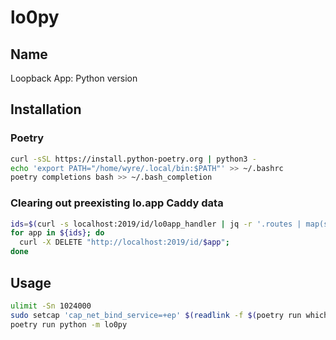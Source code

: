 # lo0py

## Name
Loopback App: Python version

## Installation

### Poetry
```bash
curl -sSL https://install.python-poetry.org | python3 -
echo 'export PATH="/home/wyre/.local/bin:$PATH"' >> ~/.bashrc
poetry completions bash >> ~/.bash_completion
```

### Clearing out preexisting lo.app Caddy data

```bash
ids=$(curl -s localhost:2019/id/lo0app_handler | jq -r '.routes | map(select(has("@id"))) | map(.["@id"]) | .[] | @text');
for app in ${ids}; do
  curl -X DELETE "http://localhost:2019/id/$app";
done
```

## Usage
```bash
ulimit -Sn 1024000
sudo setcap 'cap_net_bind_service=+ep' $(readlink -f $(poetry run which python))
poetry run python -m lo0py
```
